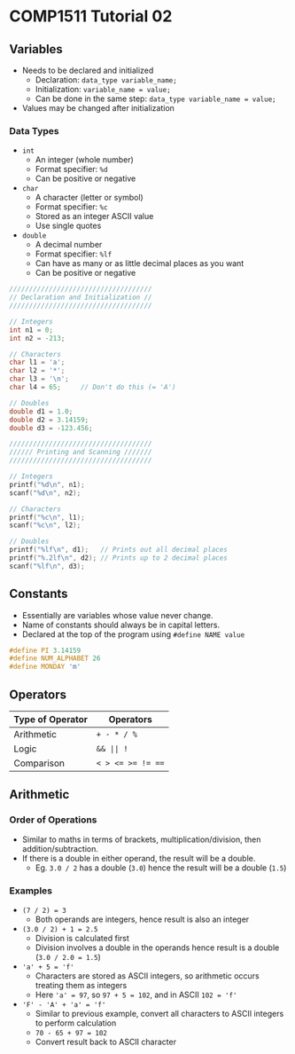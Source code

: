 # COMP1511 Tutorial 02

## Variables

- Needs to be declared and initialized
  - Declaration: `data_type variable_name;`
  - Initialization: `variable_name = value;`
  - Can be done in the same step: `data_type variable_name = value;`
- Values may be changed after initialization

### Data Types

- `int`
  - An integer (whole number)
  - Format specifier: `%d`
  - Can be positive or negative
- `char`
  - A character (letter or symbol)
  - Format specifier: `%c`
  - Stored as an integer ASCII value
  - Use single quotes
- `double`
  - A decimal number
  - Format specifier: `%lf`
  - Can have as many or as little decimal places as you want
  - Can be positive or negative

```c
////////////////////////////////////
// Declaration and Initialization //
////////////////////////////////////

// Integers
int n1 = 0;
int n2 = -213;

// Characters
char l1 = 'a';
char l2 = '*';
char l3 = '\n';
char l4 = 65;     // Don't do this (= 'A')

// Doubles
double d1 = 1.0;
double d2 = 3.14159;
double d3 = -123.456;

////////////////////////////////////
////// Printing and Scanning ///////
////////////////////////////////////

// Integers
printf("%d\n", n1);
scanf("%d\n", n2);

// Characters
printf("%c\n", l1);
scanf("%c\n", l2);

// Doubles
printf("%lf\n", d1);   // Prints out all decimal places
printf("%.2lf\n", d2); // Prints up to 2 decimal places
scanf("%lf\n", d3);
```

## Constants

- Essentially are variables whose value never change.
- Name of constants should always be in capital letters.
- Declared at the top of the program using `#define NAME value`

```c
#define PI 3.14159
#define NUM_ALPHABET 26
#define MONDAY 'm'
```

## Operators

| Type of Operator | Operators         |
| ---------------- | ----------------- |
| Arithmetic       | `+ - * / %`       |
| Logic            | `&& \|\| !`       |
| Comparison       | `< > <= >= != ==` |

## Arithmetic

### Order of Operations

- Similar to maths in terms of brackets, multiplication/division, then addition/subtraction.
- If there is a double in either operand, the result will be a double.
  - Eg. `3.0 / 2` has a double (`3.0`) hence the result will be a double (`1.5`)

### Examples

- `(7 / 2) = 3`
  - Both operands are integers, hence result is also an integer
- `(3.0 / 2) + 1 = 2.5`
  - Division is calculated first
  - Division involves a double in the operands hence result is a double (`3.0 / 2.0 = 1.5`)
- `'a' + 5 = 'f'`
  - Characters are stored as ASCII integers, so arithmetic occurs treating them as integers
  - Here `'a' = 97`, so `97 + 5 = 102`, and in ASCII `102 = 'f'`
- `'F' - 'A' + 'a' = 'f'`
  - Similar to previous example, convert all characters to ASCII integers to perform calculation
  - `70 - 65 + 97 = 102`
  - Convert result back to ASCII character
